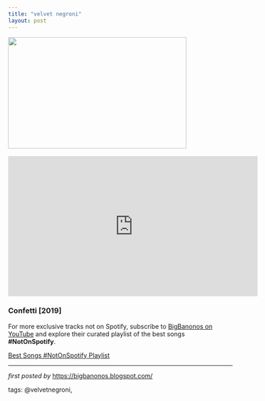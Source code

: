 ```yaml
---
title: "velvet negroni"
layout: post
---
```

<div class="separator" ><a href="https://thefader-res.cloudinary.com/private_images/c_limit,w_1024/c_crop,h_639,w_1022,x_2,y_271,f_auto,q_auto:eco/Velvet_Negroni_by_Colin_Michael_Simmons_1_mieu8z/Velvet_Negroni_by_Colin_Michael_Simmons_1_mieu8z.jpg" imageanchor="1"><img border="0" src="https://thefader-res.cloudinary.com/private_images/c_limit,w_1024/c_crop,h_639,w_1022,x_2,y_271,f_auto,q_auto:eco/Velvet_Negroni_by_Colin_Michael_Simmons_1_mieu8z/Velvet_Negroni_by_Colin_Michael_Simmons_1_mieu8z.jpg" width="400" height="250" data-original-width="800" data-original-height="500" /></a></div><br /><iframe width="560" height="315" src="https://www.youtube.com/embed/videoseries?list=PLtuNtuTatqI3O0z7aDO08CDh4u1ZLbQar" frameborder="0" allow="accelerometer; autoplay; encrypted-media; gyroscope; picture-in-picture" allowfullscreen></iframe><br />
<h3>Confetti [2019]</h3>

<!--Subscribe and Playlist Links-->
<div>
    <p>For more exclusive tracks not on Spotify, subscribe to <a href="https://www.youtube.com/@BigBanonos" target="_blank">BigBanonos on YouTube</a> and explore their curated playlist of the best songs <strong>#NotOnSpotify</strong>.</p>
    <p><a href="https://www.youtube.com/playlist?list=PLtuNtuTatqI0kFahUCbtbfenC_ET5O_tr" target="_blank">Best Songs #NotOnSpotify Playlist<br /></a></p></div>

<hr />

<p><em>first posted by</em> <a href="https://bigbanonos.blogspot.com/" rel="noopener" target="_new">https://bigbanonos.blogspot.com/</a></p>

<p>tags: @velvetnegroni,</p>
